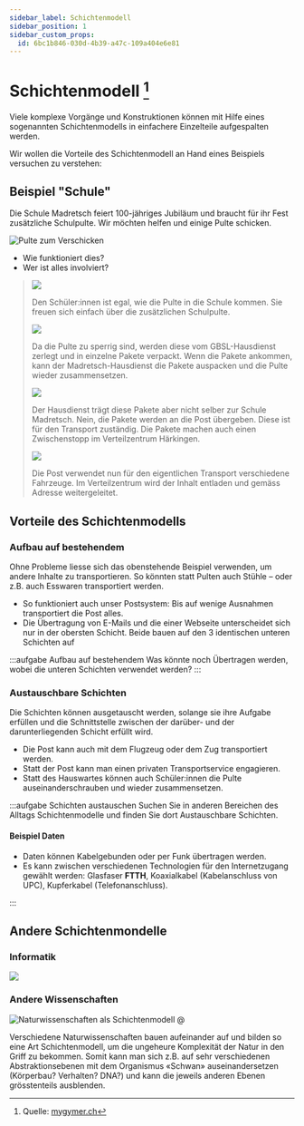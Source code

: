 ```yaml
---
sidebar_label: Schichtenmodell
sidebar_position: 1
sidebar_custom_props:
  id: 6bc1b846-030d-4b39-a47c-109a404e6e81
---
```




# Schichtenmodell [^1]

Viele komplexe Vorgänge und Konstruktionen können mit Hilfe eines sogenannten Schichtenmodells in einfachere Einzelteile aufgespalten werden.

Wir wollen die Vorteile des Schichtenmodell an Hand eines Beispiels versuchen zu verstehen:

## Beispiel "Schule"

Die Schule Madretsch feiert 100-jähriges Jubiläum und braucht für ihr Fest zusätzliche Schulpulte. Wir möchten helfen und einige Pulte schicken.

![Pulte zum Verschicken](img/0a-pulte.png)

- Wie funktioniert dies?
- Wer ist alles involviert?


<blockquote>
<Tabs
  defaultValue="step-1"
  values={[
    {label: 'Details 1', value: 'step-1'},
    {label: 'Details 2', value: 'step-2'},
    {label: 'Details 3', value: 'step-3'},
    {label: 'Details 4', value: 'step-4'},
  ]}>
  <TabItem value="step-1">

![](./img/4-school-example.svg)

Den Schüler:innen ist egal, wie die Pulte in die Schule kommen. Sie freuen sich einfach über die zusätzlichen Schulpulte.

  </TabItem>
  <TabItem value="step-2">

![](./img/3-school-example.svg)


Da die Pulte zu sperrig sind, werden diese vom GBSL-Hausdienst zerlegt und in einzelne Pakete verpackt.
Wenn die Pakete ankommen, kann der Madretsch-Hausdienst die Pakete auspacken und die Pulte wieder zusammensetzen.  

  </TabItem>
  <TabItem value="step-3">

![](./img/2-school-example.svg)

Der Hausdienst trägt diese Pakete aber nicht selber zur Schule Madretsch.
Nein, die Pakete werden an die Post übergeben.
Diese ist für den Transport zuständig.
Die Pakete machen auch einen Zwischenstopp im Verteilzentrum Härkingen.

  </TabItem>
  <TabItem value="step-4">

![](./img/1-school-example.svg)


Die Post verwendet nun für den eigentlichen Transport verschiedene Fahrzeuge.
Im Verteilzentrum wird der Inhalt entladen und gemäss Adresse weitergeleitet.
  
  </TabItem>
</Tabs>
</blockquote>


## Vorteile des Schichtenmodells

### Aufbau auf bestehendem

Ohne Probleme liesse sich das obenstehende Beispiel verwenden, um andere Inhalte zu transportieren. So könnten statt Pulten auch Stühle – oder z.B. auch Esswaren transportiert werden.

- So funktioniert auch unser Postsystem: Bis auf wenige Ausnahmen transportiert die Post alles.
- Die Übertragung von E-Mails und die einer Webseite unterscheidet sich nur in der obersten Schicht. Beide bauen auf den 3 identischen unteren Schichten auf

:::aufgabe Aufbau auf bestehendem
Was könnte noch Übertragen werden, wobei die unteren Schichten verwendet werden?
<Answer type="text" webKey="64c4cfae-45dd-4961-b127-3d77964bcf96" />
:::

### Austauschbare Schichten
Die Schichten können ausgetauscht werden, solange sie ihre Aufgabe erfüllen und die Schnittstelle zwischen der darüber- und der darunterliegenden Schicht erfüllt wird.

- Die Post kann auch mit dem Flugzeug oder dem Zug transportiert werden. 
- Statt der Post kann man einen privaten Transportservice engagieren.
- Statt des Hauswartes können auch Schüler:innen die Pulte auseinanderschrauben und wieder zusammensetzen.

:::aufgabe Schichten austauschen
Suchen Sie in anderen Bereichen des Alltags Schichtenmodelle und finden Sie dort Austauschbare Schichten.

<Answer type="text" webKey="0e1a8f90-44df-4c82-8e81-7b98a3bf09f1" />
<Solution webKey="818dd047-4ae7-4bce-84b3-4b95c7655292">

#### Beispiel Daten
- Daten können Kabelgebunden oder per Funk übertragen werden.
- Es kann zwischen verschiedenen Technologien für den Internetzugang gewählt werden: Glasfaser __FTTH__, Koaxialkabel (Kabelanschluss von UPC), Kupferkabel (Telefonanschluss).

</Solution>
:::

## Andere Schichtenmondelle
### Informatik

![](./img/0a-os-structure.svg)

### Andere Wissenschaften

![Naturwissenschaften als Schichtenmodell @](./img/0a-Schichtenmodell-Wissenschaft.png)

Verschiedene Naturwissenschaften bauen aufeinander auf und bilden so eine Art Schichtenmodell, um die ungeheure Komplexität der Natur in den Griff zu bekommen. Somit kann man sich z.B. auf sehr verschiedenen Abstraktionsebenen mit dem Organismus «Schwan» auseinandersetzen (Körperbau? Verhalten? DNA?) und kann die jeweils anderen Ebenen grösstenteils ausblenden.


[^1]: Quelle: [mygymer.ch](https://informatik.mygymer.ch/g23c/008.rechnernetze-kommunikation/01.schichtenmodell.html#beispiel-%C2%ABpaketversand%C2%BB)
